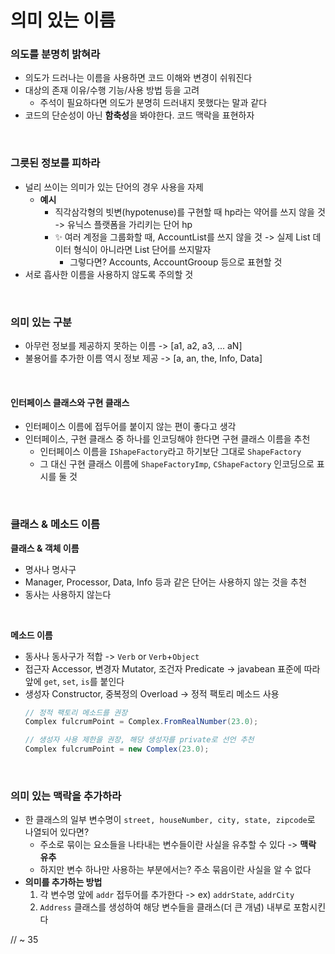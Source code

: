 # 의미 있는 이름

### 의도를 분명히 밝혀라
- 의도가 드러나는 이름을 사용하면 코드 이해와 변경이 쉬워진다
- 대상의 존재 이유/수행 기능/사용 방법 등을 고려
  - 주석이 필요하다면 의도가 분명히 드러내지 못했다는 말과 같다
- 코드의 단순성이 아닌 **함축성**을 봐야한다. 코드 맥락을 표현하자

<br>

### 그릇된 정보를 피하라
- 널리 쓰이는 의미가 있는 단어의 경우 사용을 자제
  - **예시**
    - 직각삼각형의 빗변(hypotenuse)를 구현할 때 hp라는 약어를 쓰지 않을 것 -> 유닉스 플랫폼을 가리키는 단어 hp
    - ✨ 여러 계정을 그룹화할 때, AccountList를 쓰지 않을 것 -> 실제 List 데이터 형식이 아니라면 List 단어를 쓰지말자
      - 그렇다면? Accounts, AccountGrooup 등으로 표현할 것
- 서로 흡사한 이름을 사용하지 않도록 주의할 것

<br>

### 의미 있는 구분
- 아무런 정보를 제공하지 못하는 이름 -> [a1, a2, a3, ... aN]
- 불용어를 추가한 이름 역시 정보 제공 -> [a, an, the, Info, Data]

<br>

#### 인터페이스 클래스와 구현 클래스
- 인터페이스 이름에 접두어를 붙이지 않는 편이 좋다고 생각
- 인터페이스, 구현 클래스 중 하나를 인코딩해야 한다면 구현 클래스 이름을 추천
  - 인터페이스 이름을 `IShapeFactory`라고 하기보단 그대로 `ShapeFactory`
  - 그 대신 구현 클래스 이름에 `ShapeFactoryImp`, `CShapeFactory` 인코딩으로 표시를 둘 것

<br>

### 클래스 & 메소드 이름
**클래스 & 객체 이름**
- 명사나 명사구
- Manager, Processor, Data, Info 등과 같은 단어는 사용하지 않는 것을 추천
- 동사는 사용하지 않는다

<br>

**메소드 이름**
- 동사나 동사구가 적합 -> `Verb` or `Verb`+`Object`
- 접근자 Accessor, 변경자 Mutator, 조건자 Predicate -> javabean 표준에 따라 앞에 `get`, `set`, `is`를 붙인다
- 생성자 Constructor, 중복정의 Overload -> 정적 팩토리 메소드 사용
    ```java
    // 정적 팩토리 메소드를 권장
    Complex fulcrumPoint = Complex.FromRealNumber(23.0);

    // 생성자 사용 제한을 권장, 해당 생성자를 private로 선언 추천
    Complex fulcrumPoint = new Complex(23.0);
    ```

<br>

### 의미 있는 맥락을 추가하라
- 한 클래스의 일부 변수명이 `street, houseNumber, city, state, zipcode`로 나열되어 있다면?
  - 주소로 묶이는 요소들을 나타내는 변수들이란 사실을 유추할 수 있다 -> **맥락 유추**
  - 하지만 변수 하나만 사용하는 부분에서는? 주소 묶음이란 사실을 알 수 없다
- **의미를 추가하는 방법**
  1. 각 변수명 앞에 `addr` 접두어를 추가한다 -> ex) `addrState`, `addrCity`
  2. `Address` 클래스를 생성하여 해당 변수들을 클래스(더 큰 개념) 내부로 포함시킨다



// ~ 35